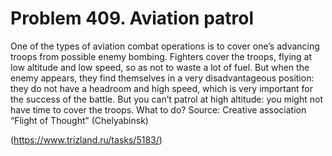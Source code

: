 # Problem 409. Aviation patrol

One of the types of aviation combat operations is to cover one’s advancing troops from possible enemy bombing. Fighters cover the troops, flying at low altitude and low speed, so as not to waste a lot of fuel. But when the enemy appears, they find themselves in a very disadvantageous position: they do not have a headroom and high speed, which is very important for the success of the battle. But you can’t patrol at high altitude: you might not have time to cover the troops. What to do? Source: Creative association “Flight of Thought” (Chelyabinsk)

(https://www.trizland.ru/tasks/5183/)